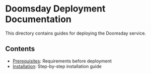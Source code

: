 # Doomsday Deployment Documentation

This directory contains guides for deploying the Doomsday service.

## Contents

- [Prerequisites](prerequisites.md): Requirements before deployment
- [Installation](installation.md): Step-by-step installation guide
